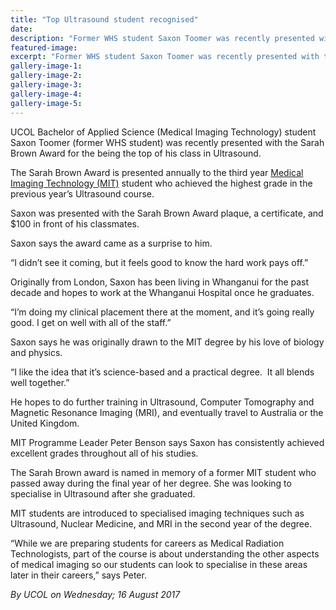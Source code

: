 ```yaml
---
title: "Top Ultrasound student recognised"
date: 
description: "Former WHS student Saxon Toomer was recently presented with the Sarah Brown Award for the being the top of his class in Ultrasound..."
featured-image: 
excerpt: "Former WHS student Saxon Toomer was recently presented with the Sarah Brown Award for the being the top of his class in Ultrasound."
gallery-image-1: 
gallery-image-2: 
gallery-image-3: 
gallery-image-4: 
gallery-image-5: 
---
```


<p>UCOL Bachelor of Applied Science (Medical Imaging Technology) student Saxon Toomer (former WHS student) was recently presented with the Sarah Brown Award for the being the top of his class in Ultrasound.</p>
<p><span>The Sarah Brown Award is presented annually to the third year&nbsp;</span><a title="UCOL's Bachelor of Applied Science (Medical Imaging Technology)" href="http://www.ucol.ac.nz/programmes/health-science/bachelor-of-applied-science-(medical-imaging-technology)">Medical Imaging Technology (MIT)</a><span>&nbsp;student who achieved the highest grade in the previous year&rsquo;s Ultrasound course.</span></p>
<p><span>Saxon was presented with the Sarah Brown Award plaque, a certificate, and $100 in front of his classmates.</span></p>
<p><span>Saxon says the award came as a surprise to him.</span></p>
<p><span>&ldquo;I didn&rsquo;t see it coming, but it feels good to know the hard work pays off.&rdquo;</span></p>
<p><span>Originally from London, Saxon has been living in Whanganui for the past decade and hopes to work at the Whanganui Hospital once he graduates.</span></p>
<p><span>&ldquo;I&rsquo;m doing my clinical placement there at the moment, and it&rsquo;s going really good. I get on well with all of the staff.&rdquo;</span></p>
<p><span>Saxon says he was originally drawn to the MIT degree by his love of biology and physics.</span></p>
<p><span>&ldquo;I like the idea that it&rsquo;s science-based and a practical degree. &nbsp;It all blends well together.&rdquo;</span></p>
<p><span>He hopes to do further training in Ultrasound, Computer Tomography and Magnetic Resonance Imaging (MRI), and eventually travel to Australia or the United Kingdom.</span></p>
<p><span><span>MIT Programme Leader Peter Benson says Saxon has consistently achieved excellent grades throughout all of his studies.&nbsp;</span></span></p>
<p><span><span>The Sarah Brown award is named in memory of a former MIT student who passed away during the final year of her degree. She was looking to specialise in Ultrasound after she graduated.&nbsp;</span></span></p>
<p><span><span>MIT students are introduced to specialised imaging techniques such as Ultrasound, Nuclear Medicine, and MRI in the second year of the degree.</span></span></p>
<p><span><span>&ldquo;While we are preparing students for careers as Medical Radiation Technologists, part of the course is about understanding the other aspects of medical imaging so our students can look to specialise in these areas later in their careers,&rdquo; says Peter.&nbsp;</span></span></p>
<p><em>By UCOL on Wednesday; 16 August 2017</em></p>

